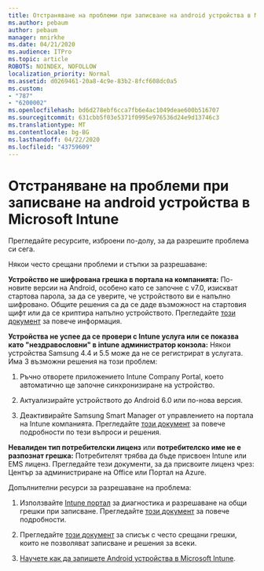 ```yaml
---
title: Отстраняване на проблеми при записване на android устройства в Microsoft Intune
ms.author: pebaum
author: pebaum
manager: mnirkhe
ms.date: 04/21/2020
ms.audience: ITPro
ms.topic: article
ROBOTS: NOINDEX, NOFOLLOW
localization_priority: Normal
ms.assetid: d0269461-20a8-4c9e-83b2-8fcf608dc0a5
ms.custom:
- "787"
- "6200002"
ms.openlocfilehash: bd6d278ebf6cca7fb6e4ac1049deae600b516707
ms.sourcegitcommit: 631cbb5f03e5371f0995e976536d24e9d13746c3
ms.translationtype: MT
ms.contentlocale: bg-BG
ms.lasthandoff: 04/22/2020
ms.locfileid: "43759609"
---
```

# <a name="troubleshoot-issues-with-enrolling-android-devices-in-microsoft-intune"></a>Отстраняване на проблеми при записване на android устройства в Microsoft Intune

Прегледайте ресурсите, изброени по-долу, за да разрешите проблема си сега.
  
Някои често срещани проблеми и стъпки за разрешаване:
  
 **Устройство не шифрована грешка в портала на компанията:** По-новите версии на Android, особено като се започне с v7.0, изискват стартова парола, за да се уверите, че устройството ви е напълно шифровано. Общите решения са да се даде възможност на стартовия щифт или да се криптира напълно устройството. Прегледайте [този документ](https://docs.microsoft.com/intune-user-help/your-device-appears-encrypted-but-cp-says-otherwise-android) за повече информация.
  
 **Устройства не успее да се провери с Intune услуга или се показва като "нездравословни" в intune администратор конзола:** Някои устройства Samsung 4.4 и 5.5 може да не се регистрират в услугата. Има 3 възможни решения на този проблем:
  
1. Ръчно отворете приложението Intune Company Portal, което автоматично ще започне синхронизиране на устройство.

2. Актуализирайте устройството до Android 6.0 или по-нова версия.

3. Деактивирайте Samsung Smart Manager от управлението на портала на Intune компанията. Прегледайте [този документ](https://docs.microsoft.com/intune-classic/troubleshoot/troubleshoot-device-enrollment-in-intune#devices-fail-to-check-in-with-the-intune-service-and-display-as-unhealthy-in-the-intune-admin-console) за повече подробности по тези въпроси и решения.

 **Невалиден тип потребителски лиценз** или **потребителско име не е разпознат грешка:** Потребителят трябва да бъде присвоен Intune или EMS лиценз. Прегледайте тези документи, за да присвоите лиценз чрез: Център за администриране на Office или Портал на Azure.
  
Допълнителни ресурси за разрешаване на проблема:
  
1. Използвайте [Intune портал](https://devicemanagement.microsoft.com/#blade/Microsoft_Intune_DeviceSettings/TroubleshootBlade) за диагностика и разрешаване на общи грешки при записване. Прегледайте [този документ](https://docs.microsoft.com/intune/help-desk-operators) за повече подробности.

2. Прегледайте [този документ](https://docs.microsoft.com/intune-classic/Troubleshoot/troubleshoot-device-enrollment-in-intune) за списък с често срещани грешки, които не позволяват записване и решения за всеки.

3. [Научете как да запишете Android устройства в Microsoft Intune](https://docs.microsoft.com/intune/android-enroll).
